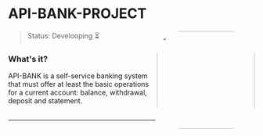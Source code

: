 
# API-BANK-PROJECT
<img height="200em" style="border-radius:50px;" align="right" src="https://media.giphy.com/media/XQKBuQmfjt1xm/giphy.gif" >

> Status: Develooping ⏳</br>

### What's it?
API-BANK is a self-service banking system that must offer at least the basic operations for a current account: balance, withdrawal, deposit and statement.
</br></br>
<hr>
